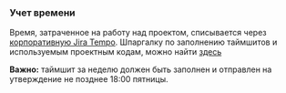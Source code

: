 ### Учет времени

Время, затраченное на работу над проектом, списывается через [корпоративную Jira Tempo](***REMOVED***). Шпаргалку по заполнению таймшитов и используемым проектным кодам, можно найти [здесь](https://***REMOVED***/pages/viewpage.action?pageId=21070324)

**Важно:** таймшит за неделю должен быть заполнен и отправлен на утверждение не позднее 18:00 пятницы.